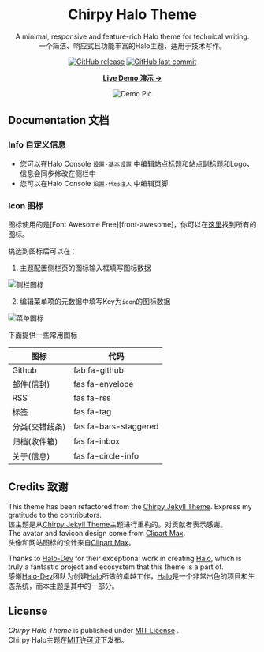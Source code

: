 <div align="center">

  # Chirpy Halo Theme

  A minimal, responsive and feature-rich Halo theme for technical writing.  
  一个简洁、响应式且功能丰富的Halo主题，适用于技术写作。

<a href="https://github.com/AirboZH/halo-theme-chirpy/releases"><img alt="GitHub release" src="https://img.shields.io/github/release/AirboZH/halo-theme-chirpy.svg?style=flat-square&include_prereleases" /></a>
<a href="https://github.com/AirboZH/halo-theme-chirpy/commits"><img alt="GitHub last commit" src="https://img.shields.io/github/last-commit/AirboZH/halo-theme-chirpy.svg?style=flat-square" /></a>

  [**Live Demo 演示 →**][demo]
  
  ![Demo Pic](https://cdn.airbozh.cn/blog/%E5%BE%AE%E4%BF%A1%E6%88%AA%E5%9B%BE_20230715011526.jpg)

</div>

## Documentation 文档

### Info 自定义信息

- 您可以在Halo Console `设置-基本设置` 中编辑站点标题和站点副标题和Logo，信息会同步修改在侧栏中
- 您可以在Halo Console `设置-代码注入` 中编辑页脚

### Icon 图标

图标使用的是[Font Awesome Free][front-awesome]，你可以在[这里][front-awesome-icons]找到所有的图标。

挑选到图标后可以在：

1. 主题配置侧栏页的图标输入框填写图标数据

![侧栏图标](https://cdn.airbozh.cn/blog/%E5%BE%AE%E4%BF%A1%E5%9B%BE%E7%89%87_20230731091335.png)

2. 编辑菜单项的元数据中填写Key为`icon`的图标数据

![菜单图标](https://cdn.airbozh.cn/blog/%E5%BE%AE%E4%BF%A1%E5%9B%BE%E7%89%87_20230731091516.png)

下面提供一些常用图标

| 图标       | 代码                    |
|----------|-----------------------|
| Github   | fab fa-github         |
| 邮件(信封)   | fas fa-envelope       |
| RSS      | fas fa-rss            |
| 标签       | fas fa-tag            |
| 分类(交错线条) | fas fa-bars-staggered |
| 归档(收件箱)  | fas fa-inbox          |
| 关于(信息)   | fas fa-circle-info    |

## Credits 致谢

This theme has been refactored from the [Chirpy Jekyll Theme][origin-github]. Express my gratitude to the contributors.  
该主题是从[Chirpy Jekyll Theme][origin-github]主题进行重构的。对贡献者表示感谢。  
The avatar and favicon design come from [Clipart Max][image].  
头像和网站图标的设计来自[Clipart Max][image]。

Thanks to [Halo-Dev][halo-dev] for their exceptional work in creating [Halo][halo], which is truly a fantastic project and ecosystem that this theme is a part of.  
感谢[Halo-Dev][halo-dev]团队为创建[Halo][halo]所做的卓越工作，[Halo][halo]是一个非常出色的项目和生态系统，而本主题是其中的一部分。

## License

*Chirpy Halo Theme* is published under [MIT License][mit] .  
Chirpy Halo主题在[MIT许可证][mit]下发布。


[halo]: https://github.com/halo-dev/halo
[halo-dev]: https://github.com/halo-dev
[image]: https://www.clipartmax.com/middle/m2i8b1m2K9Z5m2K9_ant-clipart-childrens-ant-cute/
[demo]: https://www.airbozh.cn
[mit]: https://github.com/AirboZH/halo-theme-chirpy/blob/master/LICENSE
[origin-github]: https://github.com/cotes2020/jekyll-theme-chirpy
[front-awesome-icons]: https://fontawesome.com/search?o=r&m=free
